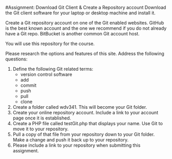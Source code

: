 #Assignment: Download Git Client & Create a Repository account
Download the Git client software for your laptop or desktop machine and install it.

Create a Git repository account on one of the Git enabled websites.  GitHub is the best known account and the one we recommend if you do not already have a Git repo. BitBucket is another common Git account host.

You will use this repository for the course.

Please research the options and features of this site.  Address the following questions:

1. Define the following Git related terms:
	* version control software
	* add
	* commit
	* push
	* pull
	* clone
1. Create a folder called wdv341. This will become your Git folder.
1. Create your online repository account.  Include a link to your account page once it is established.
1. Create a PHP file called testGit.php that displays your name. Use Git to move it to your repository.  
1. Pull a copy of that file from your repository down to your Git folder.  Make a change and push it back up to your repository.
1.  Please include a link to your repository when submitting this assignment.